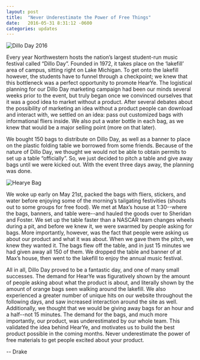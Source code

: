 ```yaml
---
layout: post
title:  "Never Underestimate the Power of Free Things"
date:   2016-05-31 8:31:12 -0600
categories: updates
---
```


![Dillo Day 2016](http://dailynorthwestern.com/wp-content/uploads/2013/06/DannyBrown3-KaiHuang-1024x678.jpg)

Every year Northwestern hosts the nation’s largest student-run music festival called “Dillo Day”. Founded in 1972, it takes place on the ‘lakefill’ area of campus, sitting right on Lake Michigan. To get onto the lakefill however, the students have to funnel through a checkpoint; we knew that this bottleneck was a perfect opportunity to promote HearYe. The logistical planning for our Dillo Day marketing campaign had been our minds several weeks prior to the event, but truly began once we convinced ourselves that it was a good idea to market without a product. After several debates about the possibility of marketing an idea without a product people can download and interact with, we settled on an idea: pass out customized bags with informational fliers inside. We also put a water bottle in each bag, as we knew that would be a major selling point (more on that later).

We bought 150 bags to distribute on Dillo Day, as well as a banner to place on the plastic folding table we borrowed from some friends. Because of the nature of Dillo Day, we thought we would not be able to obtain permits to set up a table “officially”. So, we just decided to pitch a table and give away bags until we were kicked out. With the event three days away, the planning was done.

![Hearye Bag](https://files.slack.com/files-pri/T0J7L8Y14-F1D5PL0RF/pasted_image_at_2016_05_31_08_35_pm.png)

We woke up early on May 21st, packed the bags with fliers, stickers, and water before enjoying some of the morning’s tailgating festivities (shouts out to some groups for free food). We met at Max’s house at 1:30--where the bags, banners, and table were--and hauled the goods over to Sheridan and Foster. We set up the table faster than a NASCAR team changes wheels during a pit, and before we knew it, we were swarmed by people asking for bags. More importantly, however, was the fact that people were asking us about our product and what it was about. When we gave them the pitch, we knew they wanted it. The bags flew off the table, and in just 15 minutes we had given away all 150 of them. We dropped the table and banner of at Max’s house, then went to the lakefill to enjoy the annual music festival.

All in all, Dillo Day proved to be a fantastic day, and one of many small successes. The demand for HearYe was figuratively shown by the amount of people asking about what the product is about, and literally shown by the amount of orange bags seen walking around the lakefill. We also experienced a greater number of unique hits on our website throughout the following days, and saw increased interaction around the site as well. Additionally, we thought that we would be giving away bags for an hour and a half--not 15 minutes. The demand for the bags, and much more importantly, our product, was underestimated by our whole team. This validated the idea behind HearYe, and motivates us to build the best product possible in the coming months. Never underestimate the power of free materials to get people excited about your product.

-- Drake